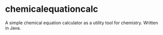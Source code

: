 # chemicalequationcalc
A simple chemical equation calculator as a utility tool for chemistry. Written in Java.
